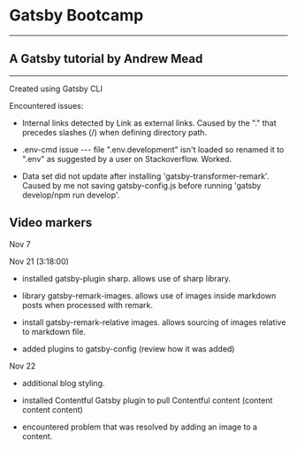 # Gatsby Bootcamp

---

## A Gatsby tutorial by Andrew Mead

---

Created using Gatsby CLI

Encountered issues:

- Internal links detected by Link as external links. Caused by the "." that precedes slashes (/) when defining directory path.

- .env-cmd issue --- file ".env.development" isn't loaded so renamed it to ".env" as suggested by a user on Stackoverflow. Worked.

- Data set did not update after installing 'gatsby-transformer-remark'. Caused by me not saving gatsby-config.js before running 'gatsby develop/npm run develop'.

## Video markers

Nov 7

Nov 21 (3:18:00)

- installed gatsby-plugin sharp. allows use of sharp library.

- library gatsby-remark-images. allows use of images inside markdown posts when processed with remark.

- install gatsby-remark-relative images. allows sourcing of images relative to markdown file.

- added plugins to gatsby-config (review how it was added)

Nov 22

- additional blog styling.

- installed Contentful Gatsby plugin to pull Contentful content (content content content)

- encountered problem that was resolved by adding an image to a content.
